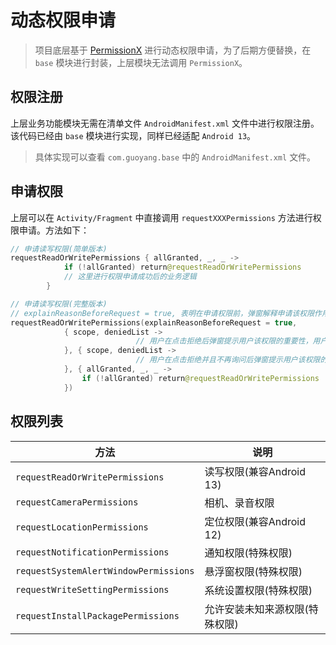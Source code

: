 # 动态权限申请

> 项目底层基于 [PermissionX](https://github.com/guolindev/PermissionX) 进行动态权限申请，为了后期方便替换，在 `base` 模块进行封装，上层模块无法调用 `PermissionX`。

## 权限注册

上层业务功能模块无需在清单文件 `AndroidManifest.xml` 文件中进行权限注册。该代码已经由 `base` 模块进行实现，同样已经适配 `Android 13`。

> 具体实现可以查看 `com.guoyang.base` 中的 `AndroidManifest.xml` 文件。

## 申请权限

上层可以在 `Activity/Fragment` 中直接调用 `requestXXXPermissions` 方法进行权限申请。方法如下：

```kotlin
// 申请读写权限(简单版本)
requestReadOrWritePermissions { allGranted, _, _ ->
            if (!allGranted) return@requestReadOrWritePermissions
            // 这里进行权限申请成功后的业务逻辑
        }

// 申请读写权限(完整版本)
// explainReasonBeforeRequest = true, 表明在申请权限前，弹窗解释申请该权限作用
requestReadOrWritePermissions(explainReasonBeforeRequest = true,
            { scope, deniedList ->
							// 用户在点击拒绝后弹窗提示用户该权限的重要性，用户点击同意后再次申请权限
            }, { scope, deniedList ->
							// 用户在点击拒绝并且不再询问后弹窗提示用户该权限的重要性，用户点击同意后跳转设置页面手动开启权限
            }, { allGranted, _, _ ->
                if (!allGranted) return@requestReadOrWritePermissions
            })
```

## 权限列表

| 方法                                  | 说明                           |
| ------------------------------------- | ------------------------------ |
| `requestReadOrWritePermissions`       | 读写权限(兼容Android 13)       |
| `requestCameraPermissions`            | 相机、录音权限                 |
| `requestLocationPermissions`          | 定位权限(兼容Android 12)       |
| `requestNotificationPermissions`      | 通知权限(特殊权限)             |
| `requestSystemAlertWindowPermissions` | 悬浮窗权限(特殊权限)           |
| `requestWriteSettingPermissions`      | 系统设置权限(特殊权限)         |
| `requestInstallPackagePermissions`    | 允许安装未知来源权限(特殊权限) |

